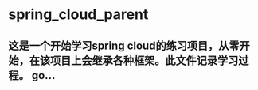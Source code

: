 # spring_cloud_parent
这是一个开始学习spring cloud的练习项目，从零开始，在该项目上会继承各种框架。此文件记录学习过程。
go...
----------------------
